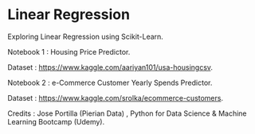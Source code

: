 # __Linear Regression__

Exploring Linear Regression using Scikit-Learn. 

Notebook 1 : Housing Price Predictor. 

Dataset : https://www.kaggle.com/aariyan101/usa-housingcsv. 


Notebook 2 : e-Commerce Customer Yearly Spends Predictor. 

Dataset : https://www.kaggle.com/srolka/ecommerce-customers. 


Credits : Jose Portilla (Pierian Data) , Python for Data Science & Machine Learning Bootcamp (Udemy). 

